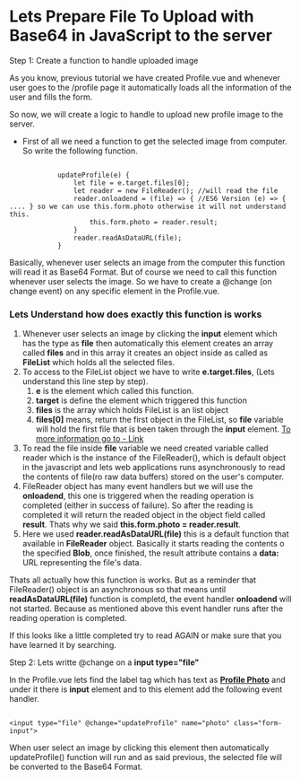 # Lets Prepare File To Upload with Base64 in JavaScript to the server

Step 1: Create a function to handle uploaded image

As you know, previous tutorial we have created Profile.vue and whenever user goes to the /profile page it automatically loads all the information of the user and fills the form.

So now, we will create a logic to handle to upload new profile image to the server.

* First of all we need a function to get the selected image from computer. So write the following function.

~~~~

            updateProfile(e) {
                let file = e.target.files[0];
                let reader = new FileReader(); //will read the file
                reader.onloadend = (file) => { //ES6 Version (e) => { .... } so we can use this.form.photo otherwise it will not understand this.
                    this.form.photo = reader.result;
                }
                reader.readAsDataURL(file);
            }
~~~~

Basically, whenever user selects an image from the computer this function will read it as Base64 Format. But of course we need to call this function whenever user selects the image. So we have to create a @change (on change event) on any specific element in the Profile.vue.


### Lets Understand how does exactly this function is works

1. Whenever user selects an image by clicking the **input** element which has the type as **file** then automatically this element creates an array called **files** and in this array it creates an object inside as called as **FileList** which holds all the selected files.
2. To access to the FileList object we have to write **e.target.files**, (Lets understand this line step by step).
	1. **e** is the element which called this function.
	2. **target** is define the element which triggered this function
	3. **files** is the array which holds FileList is an list object
	4. **files[0]** means, return the first object in the FileList, so **file** variable will hold the first file that is been taken through the **input** element.
	[To more information go to - Link](https://developer.mozilla.org/en-US/docs/Web/API/File/Using_files_from_web_applications)
3. To read the file inside **file** variable we need created variable called reader which is the instance of the FileReader(), which is default object in the javascript and lets web applications runs asynchronously to read the contents of file(ro raw data buffers) stored on the user's computer.
4. FileReader object has many event handlers but we will use the **onloadend**, this one is triggered when the reading operation is completed (either in success of failure). So after the reading is completed it will return the readed object in the object field called **result**. Thats why we said **this.form.photo = reader.result**.
5. Here we used **reader.readAsDataURL(file)** this is a default function that available in **FileReader** object. Basically it starts reading the contents o the specified **Blob**, once finished, the result attribute contains a **data:** URL representing the file's data.

Thats all actually how this function is works. But as a reminder that FileReader() object is an asynchronous so that means until **readAsDataURL(file)** function is completd, the event handler **onloadend** will not started. Because as mentioned above this event handler runs after the reading operation is completed.

If this looks like a little completed try to read AGAIN or make sure that you have learned it by searching.

Step 2: Lets writte @change on a **input type="file"**

In the Profile.vue lets find the label tag which has text as **[Profile Photo](../resources/assets/js/components/Provile.vue#L102)** and under it there is **input** element and to this element add the following event handler.

~~~~

<input type="file" @change="updateProfile" name="photo" class="form-input">

~~~~

When user select an image by clicking this element then automatically updateProfile() function will run and as said previous, the selected file will be converted to the Base64 Format.